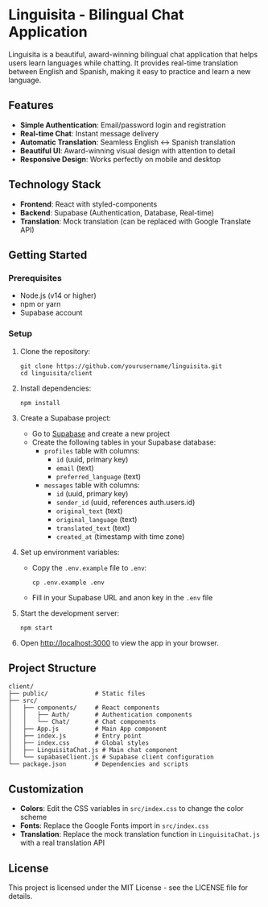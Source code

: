 # Linguisita - Bilingual Chat Application

Linguisita is a beautiful, award-winning bilingual chat application that helps users learn languages while chatting. It provides real-time translation between English and Spanish, making it easy to practice and learn a new language.

## Features

- **Simple Authentication**: Email/password login and registration
- **Real-time Chat**: Instant message delivery
- **Automatic Translation**: Seamless English ↔ Spanish translation
- **Beautiful UI**: Award-winning visual design with attention to detail
- **Responsive Design**: Works perfectly on mobile and desktop

## Technology Stack

- **Frontend**: React with styled-components
- **Backend**: Supabase (Authentication, Database, Real-time)
- **Translation**: Mock translation (can be replaced with Google Translate API)

## Getting Started

### Prerequisites

- Node.js (v14 or higher)
- npm or yarn
- Supabase account

### Setup

1. Clone the repository:
   ```
   git clone https://github.com/yourusername/linguisita.git
   cd linguisita/client
   ```

2. Install dependencies:
   ```
   npm install
   ```

3. Create a Supabase project:
   - Go to [Supabase](https://supabase.com/) and create a new project
   - Create the following tables in your Supabase database:
     - `profiles` table with columns:
       - `id` (uuid, primary key)
       - `email` (text)
       - `preferred_language` (text)
     - `messages` table with columns:
       - `id` (uuid, primary key)
       - `sender_id` (uuid, references auth.users.id)
       - `original_text` (text)
       - `original_language` (text)
       - `translated_text` (text)
       - `created_at` (timestamp with time zone)

4. Set up environment variables:
   - Copy the `.env.example` file to `.env`:
     ```
     cp .env.example .env
     ```
   - Fill in your Supabase URL and anon key in the `.env` file

5. Start the development server:
   ```
   npm start
   ```

6. Open [http://localhost:3000](http://localhost:3000) to view the app in your browser.

## Project Structure

```
client/
├── public/             # Static files
├── src/
│   ├── components/     # React components
│   │   ├── Auth/       # Authentication components
│   │   └── Chat/       # Chat components
│   ├── App.js          # Main App component
│   ├── index.js        # Entry point
│   ├── index.css       # Global styles
│   ├── LinguisitaChat.js # Main chat component
│   └── supabaseClient.js # Supabase client configuration
└── package.json        # Dependencies and scripts
```

## Customization

- **Colors**: Edit the CSS variables in `src/index.css` to change the color scheme
- **Fonts**: Replace the Google Fonts import in `src/index.css`
- **Translation**: Replace the mock translation function in `LinguisitaChat.js` with a real translation API

## License

This project is licensed under the MIT License - see the LICENSE file for details.
